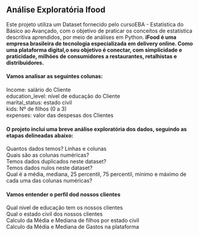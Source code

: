  ## Análise Exploratória Ifood

Este projeto utiliza um Dataset fornecido pelo cursoEBA - Estatística do Básico ao Avançado, com o objetivo de praticar os conceitos de estatística descritiva aprendidos, por meio de análises em Python.
<b>iFood é uma empresa brasileira de tecnologia especializada em delivery online. Como uma plataforma digital,o  seu objetivo é conectar, com simplicidade e praticidade, milhões de consumidores a restaurantes, retalhistas e distribuidores.</b>  

#### Vamos analisar as seguintes colunas:

<div>Income: salário do Cliente</div>
<div>education_level: nível de educação do Cliente</div>
<div>marital_status: estado civil</div>
<div>kids: Nº de filhos (0 a 3)</div>
<div>expenses: valor das despesas dos Clientes</div>


#### O projeto inclui uma breve análise exploratória dos dados, seguindo as etapas delineadas abaixo:
<div>Quantos dados temos? Linhas e colunas</div>
<div>Quais são as colunas numéricas?</div>
<div>Temos dados duplicados neste dataset?</div>
<div>Temos dados nulos neste dataset?</div> 
<div>Qual é a média, mediana, 25 percentil, 75 percentil, mínimo e máximo de cada uma das colunas numéricas?</div>

#### Vamos entender o perfil dod nossos clientes
<div>Qual nivel de educação tem os nossos clientes</div>
<div>Qual o estado civil dos nossos clientes</div>
<div>Calculo da Média e Mediana de filhos por estado civil</div>
<div>Calculo da Média e Mediana de Gastos na plataforma</div>
